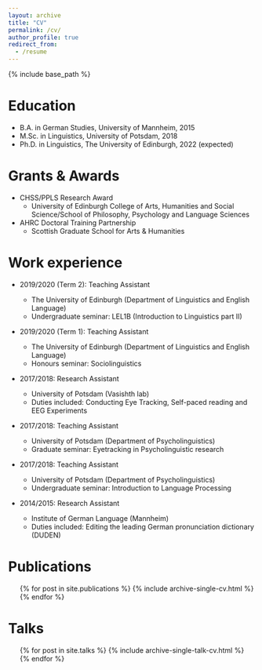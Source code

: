 ```yaml
---
layout: archive
title: "CV"
permalink: /cv/
author_profile: true
redirect_from:
  - /resume
---
```


{% include base_path %}

Education
======
* B.A. in German Studies, University of Mannheim, 2015
* M.Sc. in Linguistics, University of Potsdam, 2018
* Ph.D. in Linguistics, The University of Edinburgh, 2022 (expected)

Grants & Awards
======
* CHSS/PPLS Research Award
  * University of Edinburgh College of Arts, Humanities and Social Science/School of Philosophy, Psychology and Language Sciences
* AHRC Doctoral Training Partnership
  * Scottish Graduate School for Arts & Humanities

Work experience
======
* 2019/2020 (Term 2): Teaching Assistant
  * The University of Edinburgh (Department of Linguistics and English Language)
  * Undergraduate seminar: LEL1B (Introduction to Linguistics part II)
  
* 2019/2020 (Term 1): Teaching Assistant
  * The University of Edinburgh (Department of Linguistics and English Language)
  * Honours seminar: Sociolinguistics

* 2017/2018: Research Assistant
  * University of Potsdam (Vasishth lab)
  * Duties included: Conducting Eye Tracking, Self-paced reading and EEG Experiments

* 2017/2018: Teaching Assistant
  * University of Potsdam (Department of Psycholinguistics)
  * Graduate seminar: Eyetracking in Psycholinguistic research

* 2017/2018: Teaching Assistant
  * University of Potsdam (Department of Psycholinguistics)
  * Undergraduate seminar: Introduction to Language Processing
  
* 2014/2015: Research Assistant
  * Institute of German Language (Mannheim)
  * Duties included: Editing the leading German pronunciation dictionary (DUDEN)

Publications
======
  <ul>{% for post in site.publications %}
    {% include archive-single-cv.html %}
  {% endfor %}</ul>
  
Talks
======
  <ul>{% for post in site.talks %}
    {% include archive-single-talk-cv.html %}
  {% endfor %}</ul>
  

